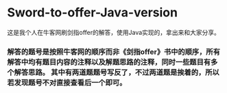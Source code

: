 # Sword-to-offer-Java-version
这是我个人在牛客网刷剑指offer的解答，使用Java实现的，拿出来和大家分享。
### 解答的题号是按照牛客网的顺序而非《剑指offer》书中的顺序，所有解答中均有题目内容的注释以及解题思路的注释，同时一些题目有多个解答思路。 其中有两道题题号写反了，不过两道题是挨着的，所以若发现题号不对直接查看后一个即可。
